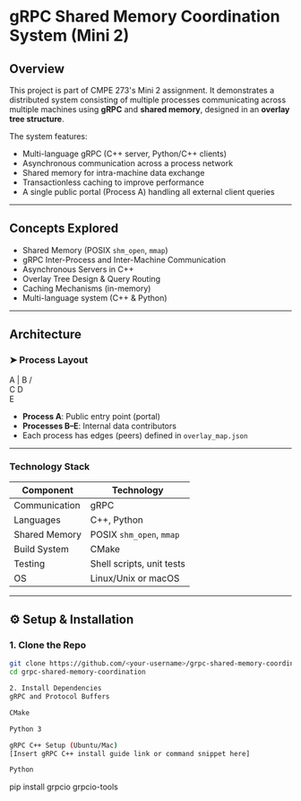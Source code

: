 # gRPC Shared Memory Coordination System (Mini 2)

##  Overview

This project is part of CMPE 273's Mini 2 assignment. It demonstrates a distributed system consisting of multiple processes communicating across multiple machines using **gRPC** and **shared memory**, designed in an **overlay tree structure**.

The system features:
- Multi-language gRPC (C++ server, Python/C++ clients)
- Asynchronous communication across a process network
- Shared memory for intra-machine data exchange
- Transactionless caching to improve performance
- A single public portal (Process A) handling all external client queries

---

##  Concepts Explored

- Shared Memory (POSIX `shm_open`, `mmap`)
- gRPC Inter-Process and Inter-Machine Communication
- Asynchronous Servers in C++
- Overlay Tree Design & Query Routing
- Caching Mechanisms (in-memory)
- Multi-language system (C++ & Python)

---

##  Architecture

### ➤ Process Layout

A
|
B
/ \
C   D
    \
     E



- **Process A**: Public entry point (portal)
- **Processes B–E**: Internal data contributors
- Each process has edges (peers) defined in `overlay_map.json`

---

###  Technology Stack

| Component      | Technology |
|----------------|------------|
| Communication  | gRPC       |
| Languages      | C++, Python |
| Shared Memory  | POSIX `shm_open`, `mmap` |
| Build System   | CMake      |
| Testing        | Shell scripts, unit tests |
| OS             | Linux/Unix or macOS |

---

## ⚙ Setup & Installation

### 1. Clone the Repo

```bash
git clone https://github.com/<your-username>/grpc-shared-memory-coordination.git
cd grpc-shared-memory-coordination

2. Install Dependencies
gRPC and Protocol Buffers

CMake

Python 3

gRPC C++ Setup (Ubuntu/Mac)
[Insert gRPC C++ install guide link or command snippet here]

Python

```
pip install grpcio grpcio-tools

```


